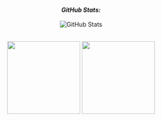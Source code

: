 <div>
  <p align="center">
      <b>
          <em>GitHub Stats:</em>
          <br/>
      </b> 
      <br/>
      <img src="https://github-readme-streak-stats.herokuapp.com/?user=Pasindu-Jayasundara" alt="GitHub Stats" /> 
      <br/><br/>
  </p>
</div>

<div>
  <p align="center">
    <img src="https://github-readme-stats.vercel.app/api/top-langs/?username=Pasindu-Jayasundara&layout=compact" height="170"/> 
    <img src="https://github-readme-stats.vercel.app/api?username=Pasindu-Jayasundara&show_icons=true&include_all_commits=true" height="170"/> 
  </p>
</div>
